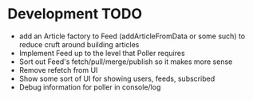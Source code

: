 # Development TODO

* add an Article factory to Feed (addArticleFromData or some such) to reduce cruft around building articles
* Implement Feed up to the level that Poller requires
* Sort out Feed's fetch/pull/merge/publish so it makes more sense
* Remove refetch from UI
* Show some sort of UI for showing users, feeds, subscribed
* Debug information for poller in console/log
